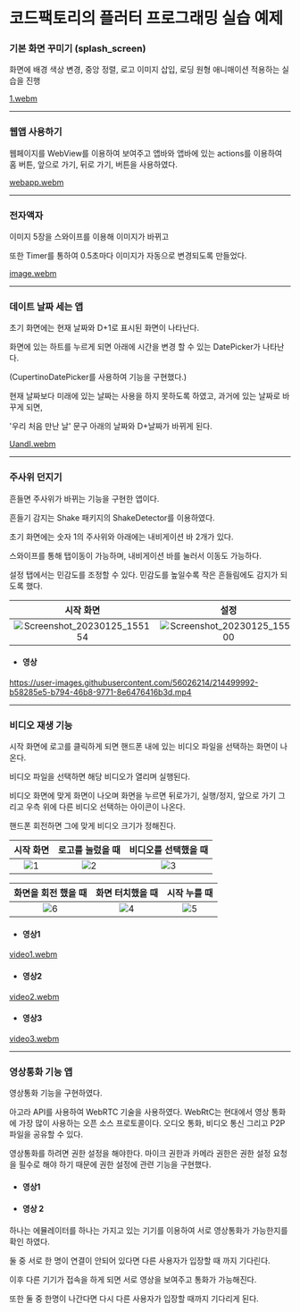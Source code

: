 # 코드팩토리의 플러터 프로그래밍 실습 예제



### 기본 화면 꾸미기 (splash_screen)



화면에 배경 색상 변경, 중앙 정렬, 로고 이미지 삽입, 로딩 원형 애니매이션 적용하는 실습을 진행

[1.webm](https://user-images.githubusercontent.com/56026214/213957452-6a27a0e5-8892-4963-9317-aec3d547c0dc.webm)





---



### 웹앱 사용하기

웹페이지를 WebView를 이용하여 보여주고 앱바와 앱바에 있는 actions를 이용하여 홈 버튼, 앞으로 가기, 뒤로 가기, 버튼을 사용하였다.

[webapp.webm](https://user-images.githubusercontent.com/56026214/213966390-543243c9-44d3-4883-b597-289b3be2bc8e.webm)



---



### 전자액자



이미지 5장을 스와이프를 이용해 이미지가 바뀌고

또한 Timer를 통하여 0.5초마다 이미지가 자동으로 변경되도록 만들었다.

[image.webm](https://user-images.githubusercontent.com/56026214/213974556-d6c02e7e-d207-411b-8836-bc056fec21c1.webm)



----



### 데이트 날짜 세는 앱



초기 화면에는 현재 날짜와 D+1로 표시된 화면이 나타난다.

화면에 있는 하트를 누르게 되면 아래에 시간을 변경 할 수 있는 DatePicker가 나타난다.

(CupertinoDatePicker를 사용하여 기능을 구현했다.)

현재 날짜보다 미래에 있는 날짜는 사용을 하지 못하도록 하였고, 과거에 있는 날짜로 바꾸게 되면,

'우리 처음 만난 날' 문구 아래의 날짜와 D+날짜가 바뀌게 된다.



[UandI.webm](https://user-images.githubusercontent.com/56026214/214497986-466e39af-16c4-4408-9c76-cb69c6c0e1d6.webm)


---



### 주사위 던지기



흔들면 주사위가 바뀌는 기능을 구현한 앱이다.

흔들기 감지는 Shake 패키지의 ShakeDetector를 이용하였다.

초기 화면에는 숫자 1의 주사위와 아래에는 내비게이션 바 2개가 있다.

스와이프를 통해 탭이동이 가능하며, 내비게이션 바를 눌러서 이동도 가능하다.

설정 탭에서는 민감도를 조정할 수 있다. 민감도를 높일수록 작은 흔들림에도 감지가 되도록 했다.


| 시작 화면| 설정 | 흔들기 결과 |
| :--: | :--: | :--: |
|![Screenshot_20230125_155154](https://user-images.githubusercontent.com/56026214/214499935-d969d69f-197b-4c26-a7e1-cd6a120cdf55.jpg)|![Screenshot_20230125_155200](https://user-images.githubusercontent.com/56026214/214499948-909373de-53d7-450e-9611-50f8d43a72cd.jpg)| ![Screenshot_20230125_155255](https://user-images.githubusercontent.com/56026214/214499963-506d7b29-3793-43c5-821f-7daaa4e5349c.jpg)|

+ #### 영상

https://user-images.githubusercontent.com/56026214/214499992-b58285e5-b794-46b8-9771-8e6476416b3d.mp4




----



### 비디오 재생 기능



시작 화면에 로고를 클릭하게 되면 핸드폰 내에 있는 비디오 파일을 선택하는 화면이 나온다.

비디오 파일을 선택하면 해당 비디오가 열리며 실행된다.

비디오 화면에 맞게 화면이 나오며 화면을 누르면 뒤로가기, 실행/정지, 앞으로 가기 그리고 우측 위에 다른 비디오 선택하는 아이콘이 나온다. 

핸드폰 회전하면 그에 맞게 비디오 크기가 정해진다.



| 시작 화면 | 로고를 눌렀을 때 | 비디오를 선택했을 때 |
| :-------: | :--------------: | :------------------: |
|   ![1](https://user-images.githubusercontent.com/56026214/214498024-a3e10ee5-9efe-47ec-bcb9-b9bd590956a6.png)|          ![2](https://user-images.githubusercontent.com/56026214/214498034-17a913eb-316f-42a9-a8fd-b24249a7a1b0.png)|            ![3](https://user-images.githubusercontent.com/56026214/214498050-0f9c4e60-e318-445d-bcb0-9f1bd2079649.png)|



| 화면을 회전 했을 때 | 화면 터치했을 때 | 시작 누를 때 |
| :-----------------: | :--------------: | :----------: |
|         ![6](https://user-images.githubusercontent.com/56026214/214498064-aefc3b92-0216-480c-9ef1-4bdbd2ac193b.png)|          ![4](https://user-images.githubusercontent.com/56026214/214498081-658b2adf-3cf6-4d40-ab45-b411856cce34.png)|  ![5](https://user-images.githubusercontent.com/56026214/214498093-46971a4b-731f-4fc4-8ad4-64950fee8660.png)|

 + #### 영상1
[video1.webm](https://user-images.githubusercontent.com/56026214/214498205-bc5abd93-ada8-4297-9d8f-6ffac1a45528.webm)

 + #### 영상2
[video2.webm](https://user-images.githubusercontent.com/56026214/214498221-20facc04-cc7c-4568-bd1b-1462dba958c4.webm)

 + #### 영상3
[video3.webm](https://user-images.githubusercontent.com/56026214/214498820-a589b297-c74d-4927-ac88-8d65a6818778.webm)


----



### 영상통화 기능 앱



영상통화 기능을 구현하였다.

아고라  API를 사용하여 WebRTC 기술을 사용하였다. WebRtC는 현대에서 영상 통화에 가장 많이 사용하는 오픈 소스 프로토콜이다. 오디오 통화, 비디오 통신 그리고 P2P 파일을 공유할 수 있다.



영상통화를 하려면 권한 설정을 해야한다. 마이크 권한과 카메라 권한은 권한 설정 요청을 필수로 해야 하기 때문에 권한 설정에 관련 기능을 구현했다.



+ #### 영상1

  

  

+ #### 영상 2



하나는 에뮬레이터를 하나는 가지고 있는 기기를 이용하여 서로 영상통화가 가능한지를 확인 하였다.

둘 중 서로 한 명이 연결이 안되어 있다면 다른 사용자가 입장할 때 까지 기다린다.

이후 다른 기기가 접속을 하게 되면 서로 영상을 보여주고 통화가 가능해진다.

또한 둘 중 한명이 나간다면 다시 다른 사용자가 입장할 때까지 기다리게 된다.



